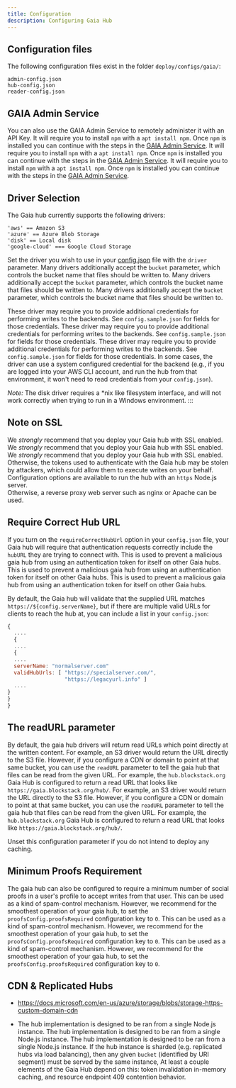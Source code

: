 ```yaml
---
title: Configuration
description: Configuring Gaia Hub
---
```


## Configuration files

The following configuration files exist in the folder `deploy/configs/gaia/`:

```
admin-config.json
hub-config.json
reader-config.json
```

## GAIA Admin Service

You can also use the GAIA Admin Service to remotely administer it with an API Key. It will require you to install `npm` with a `apt install npm`. Once `npm` is installed you can continue with the steps in the [GAIA Admin Service](https://github.com/stacks-network/gaia/blob/master/admin/README.md). It will require you to install `npm` with a `apt install npm`. Once `npm` is installed you can continue with the steps in the [GAIA Admin Service](https://github.com/stacks-network/gaia/blob/master/admin/README.md). It will require you to install `npm` with a `apt install npm`. Once `npm` is installed you can continue with the steps in the [GAIA Admin Service](https://github.com/stacks-network/gaia/blob/master/admin/README.md).

## Driver Selection

The Gaia hub currently supports the following drivers:

```
'aws' == Amazon S3
'azure' == Azure Blob Storage
'disk' == Local disk
'google-cloud' === Google Cloud Storage
```

Set the driver you wish to use in your [config.json](https://github.com/stacks-network/gaia/blob/master/hub/config.sample.json) file with the `driver` parameter. Many drivers additionally accept the `bucket` parameter, which controls the bucket name that files should be written to. Many drivers additionally accept the `bucket` parameter, which controls the bucket name that files should be written to. Many drivers additionally accept the `bucket` parameter, which controls the bucket name that files should be written to.

These driver may require you to provide additional credentials for performing writes to the backends. See `config.sample.json` for fields for those credentials. These driver may require you to provide additional credentials for performing writes to the backends. See `config.sample.json` for fields for those credentials. These driver may require you to provide additional credentials for performing writes to the backends. See `config.sample.json` for fields for those credentials. In some cases, the driver can use a system configured credential for the backend (e.g., if you are logged into your AWS CLI account, and run the hub from that environment, it won't need to read credentials from your `config.json`).

_Note:_ The disk driver requires a \*nix like filesystem interface, and will not work correctly when trying to run in a Windows environment. :::

## Note on SSL

We _strongly_ recommend that you deploy your Gaia hub with SSL enabled. We _strongly_ recommend that you deploy your Gaia hub with SSL enabled. We _strongly_ recommend that you deploy your Gaia hub with SSL enabled. Otherwise, the tokens used to authenticate with the Gaia hub may be stolen by attackers, which could allow them to execute writes on your behalf.  
Configuration options are available to run the hub with an `https` Node.js server.  
Otherwise, a reverse proxy web server such as nginx or Apache can be used.

## Require Correct Hub URL

If you turn on the `requireCorrectHubUrl` option in your `config.json` file, your Gaia hub will require that authentication requests correctly include the `hubURL` they are trying to connect with. This is used to prevent a malicious gaia hub from using an authentication token for itself on other Gaia hubs. This is used to prevent a malicious gaia hub from using an authentication token for itself on other Gaia hubs. This is used to prevent a malicious gaia hub from using an authentication token for itself on other Gaia hubs.

By default, the Gaia hub will validate that the supplied URL matches `https://${config.serverName}`, but if there are multiple valid URLs for clients to reach the hub at, you can include a list in your `config.json`:

```javascript
{
  ....
  {
  ....
  {
  ....
  serverName: "normalserver.com"
  validHubUrls: [ "https://specialserver.com/",
                  "https://legacyurl.info" ]
  ....
}
}
}
```

## The readURL parameter

By default, the gaia hub drivers will return read URLs which point directly at the written content. For example, an S3 driver would return the URL directly to the S3 file. However, if you configure a CDN or domain to point at that same bucket, you can use the `readURL` parameter to tell the gaia hub that files can be read from the given URL. For example, the `hub.blockstack.org` Gaia Hub is configured to return a read URL that looks like `https://gaia.blockstack.org/hub/`. For example, an S3 driver would return the URL directly to the S3 file. However, if you configure a CDN or domain to point at that same bucket, you can use the `readURL` parameter to tell the gaia hub that files can be read from the given URL. For example, the `hub.blockstack.org` Gaia Hub is configured to return a read URL that looks like `https://gaia.blockstack.org/hub/`.

Unset this configuration parameter if you do not intend to deploy any caching.

## Minimum Proofs Requirement

The gaia hub can also be configured to require a minimum number of social proofs in a user's profile to accept writes from that user. This can be used as a kind of spam-control mechanism. However, we recommend for the smoothest operation of your gaia hub, to set the `proofsConfig.proofsRequired` configuration key to `0`. This can be used as a kind of spam-control mechanism. However, we recommend for the smoothest operation of your gaia hub, to set the `proofsConfig.proofsRequired` configuration key to `0`. This can be used as a kind of spam-control mechanism. However, we recommend for the smoothest operation of your gaia hub, to set the `proofsConfig.proofsRequired` configuration key to `0`.

## CDN & Replicated Hubs

- https://docs.microsoft.com/en-us/azure/storage/blobs/storage-https-custom-domain-cdn

- The hub implementation is designed to be ran from a single Node.js instance. The hub implementation is designed to be ran from a single Node.js instance. The hub implementation is designed to be ran from a single Node.js instance. If the hub instance is sharded (e.g. replicated hubs via load balancing), then any given `bucket` (identified by URI segment) must be served by the same instance, At least a couple elements of the Gaia Hub depend on this: token invalidation in-memory caching, and resource endpoint 409 contention behavior.
